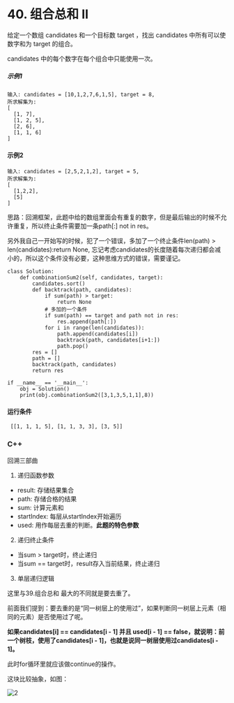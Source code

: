 # 40. 组合总和 II
给定一个数组 candidates 和一个目标数 target ，找出 candidates 中所有可以使数字和为 target 的组合。

candidates 中的每个数字在每个组合中只能使用一次。

##### 示例1
    输入: candidates = [10,1,2,7,6,1,5], target = 8,
    所求解集为:
    [
      [1, 7],
      [1, 2, 5],
      [2, 6],
      [1, 1, 6]
    ]
 
#### 示例2
    输入: candidates = [2,5,2,1,2], target = 5,
    所求解集为:
    [
      [1,2,2],
      [5]
    ]

思路：回溯框架，此题中给的数组里面会有重复的数字，但是最后输出的时候不允许重复，所以终止条件需要加一条path[:] not in res。

另外我自己一开始写的时候，犯了一个错误，多加了一个终止条件len(path) > len(candidates):return None, 忘记考虑candidates的长度随着每次递归都会减小的，所以这个条件没有必要，这种思维方式的错误，需要谨记。

    class Solution:
        def combinationSum2(self, candidates, target):
            candidates.sort()
            def backtrack(path, candidates):
                if sum(path) > target:
                    return None
                # 多加的一个条件
                if sum(path) == target and path not in res:
                    res.append(path[:])
                for i in range(len(candidates)):
                    path.append(candidates[i])
                    backtrack(path, candidates[i+1:])
                    path.pop()
            res = []
            path = []
            backtrack(path, candidates)
            return res

    if __name__ == '__main__':
        obj = Solution()
        print(obj.combinationSum2([3,1,3,5,1,1],8))
 
 #### 运行条件
     [[1, 1, 1, 5], [1, 1, 3, 3], [3, 5]]

### C++

回溯三部曲

1. 递归函数参数
* result: 存储结果集合
* path: 存储合格的结果
* sum: 计算元素和
* startIndex: 每层从startIndex开始遍历
* used: 用作每层去重的判断。**此题的特色参数**

2. 递归终止条件
* 当sum > target时，终止递归
* 当sum == target时，result存入当前结果，终止递归

3. 单层递归逻辑

这里与39.组合总和 最大的不同就是要去重了。

前面我们提到：要去重的是“同一树层上的使用过”，如果判断同一树层上元素（相同的元素）是否使用过了呢。

**如果candidates[i] == candidates[i - 1] 并且 used[i - 1] == false，就说明：前一个树枝，使用了candidates[i - 1]，也就是说同一树层使用过candidates[i - 1]。**

此时for循环里就应该做continue的操作。

这块比较抽象，如图：

![2](https://github.com/CamWu-cyber/leetcode/blob/master/%E5%9B%9E%E6%BA%AF%E6%B3%95/2.png)


